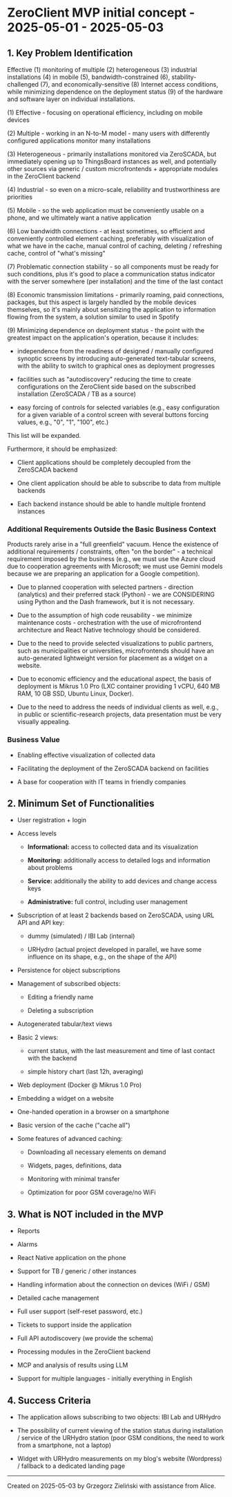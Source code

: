 # ZeroClient MVP initial concept - 2025-05-01 - 2025-05-03

## 1. Key Problem Identification

Effective (1) monitoring of multiple (2) heterogeneous (3) industrial installations (4) in mobile (5), bandwidth-constrained (6), stability-challenged (7), and economically-sensitive (8) Internet access conditions, while minimizing dependence on the deployment status (9) of the hardware and software layer on individual installations.

(1) Effective - focusing on operational efficiency, including on mobile devices

(2) Multiple - working in an N-to-M model - many users with differently configured applications monitor many installations

(3) Heterogeneous - primarily installations monitored via ZeroSCADA, but immediately opening up to ThingsBoard instances as well, and potentially other sources via generic / custom microfrontends + appropriate modules in the ZeroClient backend

(4) Industrial - so even on a micro-scale, reliability and trustworthiness are priorities

(5) Mobile - so the web application must be conveniently usable on a phone, and we ultimately want a native application

(6) Low bandwidth connections - at least sometimes, so efficient and conveniently controlled element caching, preferably with visualization of what we have in the cache, manual control of caching, deleting / refreshing cache, control of "what's missing"

(7) Problematic connection stability - so all components must be ready for such conditions, plus it's good to place a communication status indicator with the server somewhere (per installation) and the time of the last contact

(8) Economic transmission limitations - primarily roaming, paid connections, packages, but this aspect is largely handled by the mobile devices themselves, so it's mainly about sensitizing the application to information flowing from the system, a solution similar to used in Spotify

(9) Minimizing dependence on deployment status - the point with the greatest impact on the application's operation, because it includes:

- independence from the readiness of designed / manually configured synoptic screens by introducing auto-generated text-tabular screens, with the ability to switch to graphical ones as deployment progresses

- facilities such as "autodiscovery" reducing the time to create configurations on the ZeroClient side based on the subscribed installation (ZeroSCADA / TB as a source)

- easy forcing of controls for selected variables (e.g., easy configuration for a given variable of a control screen with several buttons forcing values, e.g., "0", "1", "100", etc.)

This list will be expanded.

Furthermore, it should be emphasized:

- Client applications should be completely decoupled from the ZeroSCADA backend

- One client application should be able to subscribe to data from multiple backends

- Each backend instance should be able to handle multiple frontend instances

### Additional Requirements Outside the Basic Business Context

Products rarely arise in a "full greenfield" vacuum. Hence the existence of additional requirements / constraints, often "on the border" - a technical requirement imposed by the business (e.g., we must use the Azure cloud due to cooperation agreements with Microsoft; we must use Gemini models because we are preparing an application for a Google competition).

- Due to planned cooperation with selected partners - direction (analytics) and their preferred stack (Python) - we are CONSIDERING using Python and the Dash framework, but it is not necessary.

- Due to the assumption of high code reusability - we minimize maintenance costs - orchestration with the use of microfrontend architecture and React Native technology should be considered.

- Due to the need to provide selected visualizations to public partners, such as municipalities or universities, microfrontends should have an auto-generated lightweight version for placement as a widget on a website.

- Due to economic efficiency and the educational aspect, the basis of deployment is Mikrus 1.0 Pro (LXC container providing 1 vCPU, 640 MB RAM, 10 GB SSD, Ubuntu Linux, Docker).

- Due to the need to address the needs of individual clients as well, e.g., in public or scientific-research projects, data presentation must be very visually appealing.

### Business Value

- Enabling effective visualization of collected data

- Facilitating the deployment of the ZeroSCADA backend on facilities

- A base for cooperation with IT teams in friendly companies

## 2. Minimum Set of Functionalities

- User registration + login

- Access levels

  - **Informational:** access to collected data and its visualization

  - **Monitoring:** additionally access to detailed logs and information about problems

  - **Service:** additionally the ability to add devices and change access keys

  - **Administrative:** full control, including user management

- Subscription of at least 2 backends based on ZeroSCADA, using URL API and API key:

  - dummy (simulated) / IBI Lab (internal)

  - URHydro (actual project developed in parallel, we have some influence on its shape, e.g., on the shape of the API)

- Persistence for object subscriptions

- Management of subscribed objects:

  - Editing a friendly name

  - Deleting a subscription

- Autogenerated tabular/text views

- Basic 2 views:

  - current status, with the last measurement and time of last contact with the backend

  - simple history chart (last 12h, averaging)

- Web deployment (Docker @ Mikrus 1.0 Pro)

- Embedding a widget on a website

- One-handed operation in a browser on a smartphone

- Basic version of the cache ("cache all")

- Some features of advanced caching:

  - Downloading all necessary elements on demand
  
  - Widgets, pages, definitions, data

  - Monitoring with minimal transfer

  - Optimization for poor GSM coverage/no WiFi

## 3. What is NOT included in the MVP

- Reports

- Alarms

- React Native application on the phone

- Support for TB / generic / other instances

- Handling information about the connection on devices (WiFi / GSM)

- Detailed cache management

- Full user support (self-reset password, etc.)

- Tickets to support inside the application

- Full API autodiscovery (we provide the schema)

- Processing modules in the ZeroClient backend

- MCP and analysis of results using LLM

- Support for multiple languages - initially everything in English

## 4. Success Criteria

- The application allows subscribing to two objects: IBI Lab and URHydro

- The possibility of current viewing of the station status during installation / service of the URHydro station (poor GSM conditions, the need to work from a smartphone, not a laptop)

- Widget with URHydro measurements on my blog's website (Wordpress) / fallback to a dedicated landing page

---
Created on 2025-05-03 by Grzegorz Zieliński with assistance from Alice.
